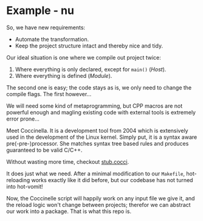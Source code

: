 # Example - nu

So, we have new requirements:
* Automate the transformation.
* Keep the project structure intact and thereby nice and tidy.

Our ideal situation is one where we compile out project twice:
1. Where everything is only declared, except for `main()` (*Host*).
2. Where everything is defined (*Module*).

The second one is easy;
the code stays as is, we only need to change the compile flags.
The first however...

We will need some kind of metaprogramming,
but CPP macros are not powerful enough
and magling existing code with external tools is extremely error prone...

Meet Coccinella.
It is a development tool from 2004 which is
extensively used in the development of the Linux kernel.
Simply put, it is a syntax aware pre(-pre-)processor.
She matches syntax tree based rules and produces guaranteed to be valid C/C++.

Without wasting more time, checkout [stub.cocci](stub.cocci).

It does just what we need.
After a minimal modification to our `Makefile`,
hot-reloading works exactly like it did before,
but our codebase has not turned into hot-vomit!

Now, the Coccinelle script will happily work on any input file we give it,
and the reload logic won't change between projects;
therefor we can abstract our work into a package.
That is what this repo is.
